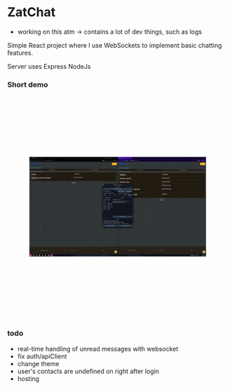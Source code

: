 # ZatChat


- working on this atm -> contains a lot of dev things, such as logs

Simple React project where I use WebSockets to implement basic chatting features.

Server uses Express NodeJs

### Short demo

![](https://github.com/williamlempinen/ZatChat/raw/main/zatchat_demo1.gif)



### todo

- real-time handling of unread messages with websocket
- fix auth/apiClient
- change theme
- user's contacts are undefined on right after login
- hosting
